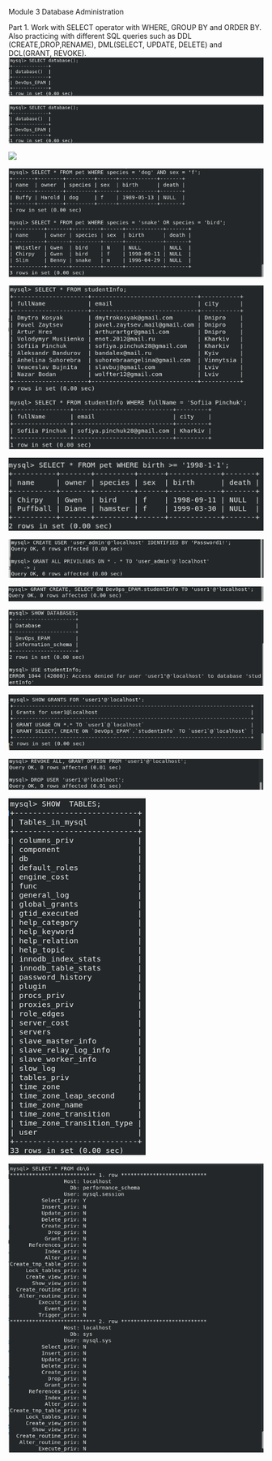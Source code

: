 Module 3 Database Administration


Part 1. Work with SELECT operator with WHERE, GROUP BY and ORDER BY. Also practicing with different SQL queries such as DDL (CREATE,DROP,RENAME), DML(SELECT, UPDATE, DELETE) and DCL(GRANT, REVOKE). 
![](https://github.com/Vorting/DevOps_online_Dnipro_2021Q2/blob/main/m3/task3/screenshots/create_DB.png)

![](https://github.com/Vorting/DevOps_online_Dnipro_2021Q2/blob/main/m3/task3/screenshots/create_DB_2.png)

![](https://github.com/Vorting/DevOps_online_Dnipro_2021Q2/blob/main/m3/task3/screenshots/ordered_by_SQL.png)

![](https://github.com/Vorting/DevOps_online_Dnipro_2021Q2/blob/main/m3/task3/screenshots/select_and_or_SQL.png)

![](https://github.com/Vorting/DevOps_online_Dnipro_2021Q2/blob/main/m3/task3/screenshots/select_and_where_SQL.png)

![](https://github.com/Vorting/DevOps_online_Dnipro_2021Q2/blob/main/m3/task3/screenshots/select_and_where_SQL_2.png)

![](https://github.com/Vorting/DevOps_online_Dnipro_2021Q2/blob/main/m3/task3/screenshots/create_admin.png)

![](https://github.com/Vorting/DevOps_online_Dnipro_2021Q2/blob/main/m3/task3/screenshots/create_select_to_user1.png)

![](https://github.com/Vorting/DevOps_online_Dnipro_2021Q2/blob/main/m3/task3/screenshots/denied_to_user1.png)

![](https://github.com/Vorting/DevOps_online_Dnipro_2021Q2/blob/main/m3/task3/screenshots/grants_for_user1.png)

![](https://github.com/Vorting/DevOps_online_Dnipro_2021Q2/blob/main/m3/task3/screenshots/revoke_drop_user1.png)

![](https://github.com/Vorting/DevOps_online_Dnipro_2021Q2/blob/main/m3/task3/screenshots/tables_in_mysql.png)

![](https://github.com/Vorting/DevOps_online_Dnipro_2021Q2/blob/main/m3/task3/screenshots/select_in_mysql.png)



